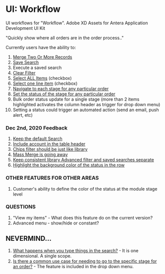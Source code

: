 # UI: Workflow
UI workflows for "Workflow". Adobe XD Assets for Antera Application Development UI Kit

"Quickly show where all orders are in the order process.."

Currently users have the ability to:
1. [Merge Two Or More Records](#)
1. [Save Search](#)
1. Execute a saved search
1. [Clear Filter](#)
1. [Select ALL Items](#) (checkbox)
1. [Select one line item](#) (checkbox)
1. [Navigate to each stage for any particular order](#)
1. [Set the status of the stage for any particular order](#)
1. Bulk order status update for a single stage (more than 2 items highlighted activates the column header as trigger for drop down menu)
1. Setting a status could trigger an automated action (send an email, push alert, etc)


### Dec 2nd, 2020 Feedback
1. [Keep the default Search](#)
1. [Include account in the table header](#)
1. [Chips filter should be just like library](#)
1. [Mass Merge is going away](#)
1. [Keep consistent library Advanced filter and saved searches separate](#)
1. [Highlight the background color of the status in the row](#)

### OTHER FEATURES FOR OTHER AREAS
1. Customer's ability to define the color of the status at the module stage level

### QUESTIONS
1. "View my items" - What does this feature do on the current version?
1. Advanced menu - show/hide or constant?

## NEVERMIND...
1. [What happens when you type things in the search?](#) - It is one dimensional. A single scope.
1. [Is there a common use case for needing to go to the specific stage for an order?](#) - The feature is included in the drop down menu.

